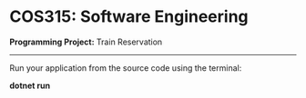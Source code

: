 # COS315: Software Engineering
**Programming Project:**  Train Reservation 

--- 

Run your application from the source code using the terminal:

__dotnet run__


